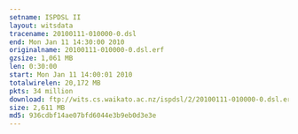 ```yaml
---
setname: ISPDSL II
layout: witsdata
tracename: 20100111-010000-0.dsl
end: Mon Jan 11 14:30:00 2010
originalname: 20100111-010000-0.dsl.erf
gzsize: 1,061 MB
len: 0:30:00
start: Mon Jan 11 14:00:01 2010
totalwirelen: 20,172 MB
pkts: 34 million
download: ftp://wits.cs.waikato.ac.nz/ispdsl/2/20100111-010000-0.dsl.erf.gz
size: 2,611 MB
md5: 936cdbf14ae07bfd6044e3b9eb0d3e3e
---
```

